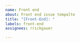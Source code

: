 ```yaml
---
name: Front end
about: Front end issue tempalte
title: "[Front-End]: "
labels: front-end
assignees: rrickgauer

---
```



